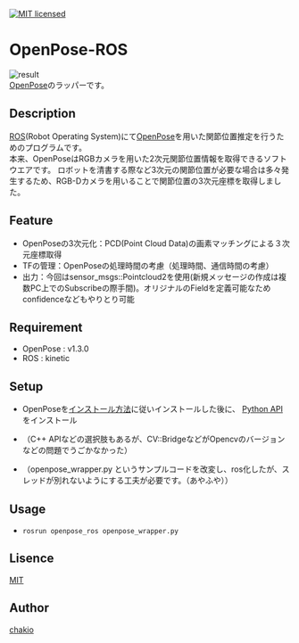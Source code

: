 [![MIT licensed](https://img.shields.io/badge/license-MIT-blue.svg)](LICENSE)
# OpenPose-ROS
![result](https://github.com/chakio/openpose_ros/blob/master/media/openpose3D.gif)  
[OpenPose](https://github.com/CMU-Perceptual-Computing-Lab/openpose)のラッパーです。

## Description
[ROS](http://wiki.ros.org/ja)(Robot Operating System)にて[OpenPose](https://github.com/CMU-Perceptual-Computing-Lab/openpose)を用いた関節位置推定を行うためのプログラムです。  
本来、OpenPoseはRGBカメラを用いた2次元関節位置情報を取得できるソフトウエアです。
ロボットを清書する際など3次元の関節位置が必要な場合は多々発生するため、RGB-Dカメラを用いることで関節位置の3次元座標を取得しました。  

## Feature
* OpenPoseの3次元化：PCD(Point Cloud Data)の画素マッチングによる３次元座標取得
* TFの管理：OpenPoseの処理時間の考慮（処理時間、通信時間の考慮）
* 出力：今回はsensor_msgs::Pointcloud2を使用(新規メッセージの作成は複数PC上でのSubscribeの際手間)。オリジナルのFieldを定義可能なためconfidenceなどもやりとり可能

## Requirement 
* OpenPose : v1.3.0
* ROS : kinetic  

## Setup
* OpenPoseを[インストール方法](https://github.com/CMU-Perceptual-Computing-Lab/openpose/blob/master/doc/installation.md)に従いインストールした後に、  [Python API](https://github.com/CMU-Perceptual-Computing-Lab/openpose/blob/master/doc/installation.md#python-api)をインストール

* （C++ APIなどの選択肢もあるが、CV::BridgeなどがOpencvのバージョンなどの問題でうごかなかった）

* （openpose_wrapper.py というサンプルコードを改変し、ros化したが、スレッドが別れないようにする工夫が必要です。（あやふや））

## Usage
* ```rosrun openpose_ros openpose_wrapper.py```

## Lisence
[MIT](https://github.com/chakio/openpose_ros/blob/master/LICENCE)

## Author
[chakio](https://github.com/chakio)